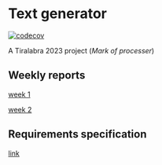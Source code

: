 # Text generator
[![codecov](https://codecov.io/gh/HeljaeRaeisaenen/tiralabra23/branch/main/graph/badge.svg?token=FX8PJ7F1KE)](https://codecov.io/gh/HeljaeRaeisaenen/tiralabra23)

A Tiralabra 2023 project (_Mark of processer_)

## Weekly reports
[week 1](documentation/weekly_reports/week_report1.md)

[week 2](documentation/weekly_reports/week_report2.md)

## Requirements specification
[link](documentation/requirements_specification.md)
